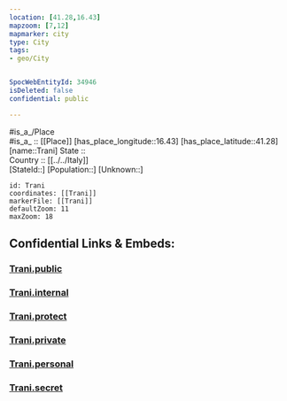 ```yaml
---
location: [41.28,16.43] 
mapzoom: [7,12] 
mapmarker: city 
type: City
tags:
- geo/City


SpocWebEntityId: 34946
isDeleted: false
confidential: public

---
```

#is_a_/Place  
#is_a_ :: [[Place]] 
[has_place_longitude::16.43] 
[has_place_latitude::41.28] 
[name::Trani] 
State ::  
Country :: [[../../Italy]]  
[StateId::] 
[Population::] 
[Unknown::] 


```leaflet
id: Trani
coordinates: [[Trani]] 
markerFile: [[Trani]] 
defaultZoom: 11 
maxZoom: 18
```


## Confidential Links & Embeds: 

### [Trani.public](/_public/\Earth\Continent\Europe\Europe~South\Italy\CityTrani.public.md) 

### [Trani.internal](/_internal/\Earth\Continent\Europe\Europe~South\Italy\CityTrani.internal.md) 

### [Trani.protect](/_protect/\Earth\Continent\Europe\Europe~South\Italy\CityTrani.protect.md) 

### [Trani.private](/_private/\Earth\Continent\Europe\Europe~South\Italy\CityTrani.private.md) 

### [Trani.personal](/_personal/\Earth\Continent\Europe\Europe~South\Italy\CityTrani.personal.md) 

### [Trani.secret](/_secret/\Earth\Continent\Europe\Europe~South\Italy\CityTrani.secret.md)

